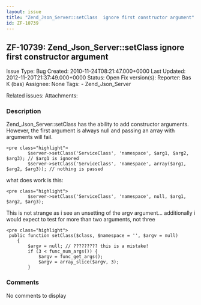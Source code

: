 ```yaml
---
layout: issue
title: "Zend_Json_Server::setClass  ignore first constructor argument"
id: ZF-10739
---
```


ZF-10739: Zend\_Json\_Server::setClass ignore first constructor argument
------------------------------------------------------------------------

 Issue Type: Bug Created: 2010-11-24T08:21:47.000+0000 Last Updated: 2012-11-20T21:37:49.000+0000 Status: Open Fix version(s): 
 Reporter:  Bas K (bas)  Assignee:  None  Tags: - Zend\_Json\_Server
 
 Related issues: 
 Attachments: 
### Description

Zend\_Json\_Server::setClass has the ability to add constructor arguments. However, the first argument is always null and passing an array with arguments will fail.

 
    <pre class="highlight"> 
            $server->setClass('ServiceClass', 'namespace', $arg1, $arg2, $arg3); // $arg1 is ignored
            $server->setClass('ServiceClass', 'namespace', array($arg1, $arg2, $arg3)); // nothing is passed 


what does work is this:

 
    <pre class="highlight"> 
            $server->setClass('ServiceClass', 'namespace', null, $arg1, $arg2, $arg3);


This is not strange as i see an unsetting of the argv argument... additionally i would expect to test for more than two arguments, not three

 
    <pre class="highlight"> 
     public function setClass($class, $namespace = '', $argv = null)
        {
            $argv = null; // ????????? this is a mistake!
            if (3 < func_num_args()) {
                $argv = func_get_args();
                $argv = array_slice($argv, 3);
            }


 

 

### Comments

No comments to display